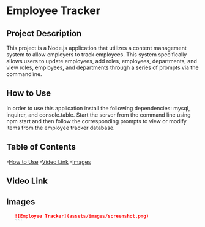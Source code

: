 # Employee Tracker

## Project Description
This project is a Node.js application that utilizes a content management system to allow employers to track employees. This system specifically allows users to update employees, add roles, employees, departments, and view roles, employees, and departments through a series of prompts via the commandline. 


## How to Use
In order to use this application install the following dependencies: mysql, inquirer, and console.table. Start the server from the command line using npm start and then follow the corresponding prompts to view or modify items from the employee tracker database.

## Table of Contents

-[How to Use](#how-to-use)
-[Video Link](#video-link)
-[Images](#images)

## Video Link

## Images
 ```md
    ![Employee Tracker](assets/images/screenshot.png)
    ```
